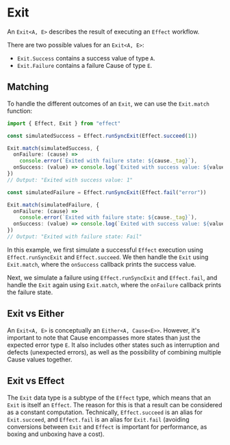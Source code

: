 # Exit

An `Exit<A, E>` describes the result of executing an `Effect` workflow.

There are two possible values for an `Exit<A, E>`:

- `Exit.Success` contains a success value of type `A`.
- `Exit.Failure` contains a failure Cause of type `E`.

## Matching

To handle the different outcomes of an `Exit`, we can use the `Exit.match` function:

```ts
import { Effect, Exit } from "effect"

const simulatedSuccess = Effect.runSyncExit(Effect.succeed(1))

Exit.match(simulatedSuccess, {
  onFailure: (cause) =>
    console.error(`Exited with failure state: ${cause._tag}`),
  onSuccess: (value) => console.log(`Exited with success value: ${value}`)
})
// Output: "Exited with success value: 1"

const simulatedFailure = Effect.runSyncExit(Effect.fail("error"))

Exit.match(simulatedFailure, {
  onFailure: (cause) =>
    console.error(`Exited with failure state: ${cause._tag}`),
  onSuccess: (value) => console.log(`Exited with success value: ${value}`)
})
// Output: "Exited with failure state: Fail"
```

In this example, we first simulate a successful `Effect` execution using `Effect.runSyncExit` and `Effect.succeed`. We then handle the `Exit` using `Exit.match`, where the `onSuccess` callback prints the success value.

Next, we simulate a failure using `Effect.runSyncExit` and `Effect.fail`, and handle the `Exit` again using `Exit.match`, where the `onFailure` callback prints the failure state.

## Exit vs Either

An `Exit<A, E>` is conceptually an `Either<A, Cause<E>>`. However, it's important to note that Cause encompasses more states than just the expected error type `E`. It also includes other states such as interruption and defects (unexpected errors), as well as the possibility of combining multiple Cause values together.

## Exit vs Effect

The `Exit` data type is a subtype of the `Effect` type, which means that an `Exit` is itself an `Effect`. The reason for this is that a result can be considered as a constant computation. Technically, `Effect.succeed` is an alias for `Exit.succeed`, and `Effect.fail` is an alias for `Exit.fail` (avoiding conversions between `Exit` and `Effect` is important for performance, as boxing and unboxing have a cost).